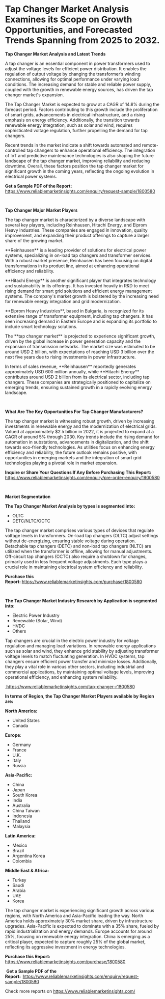 <p><h1>Tap Changer Market Analysis Examines its Scope on Growth Opportunities, and Forecasted Trends Spanning from 2025 to 2032.</h1></p><p><strong>Tap Changer Market Analysis and Latest Trends</strong></p>
<p><p>A tap changer is an essential component in power transformers used to adjust the voltage levels for efficient power distribution. It enables the regulation of output voltage by changing the transformer’s winding connections, allowing for optimal performance under varying load conditions. The increasing demand for stable and reliable power supply, coupled with the growth in renewable energy sources, has driven the tap changer market's expansion.</p><p>The Tap Changer Market is expected to grow at a CAGR of 14.8% during the forecast period. Factors contributing to this growth include the proliferation of smart grids, advancements in electrical infrastructure, and a rising emphasis on energy efficiency. Additionally, the transition towards renewable energy integration, such as solar and wind, requires sophisticated voltage regulation, further propelling the demand for tap changers.</p><p>Recent trends in the market indicate a shift towards automated and remote-controlled tap changers to enhance operational efficiency. The integration of IoT and predictive maintenance technologies is also shaping the future landscape of the tap changer market, improving reliability and reducing downtime. Overall, these factors position the tap changer market for significant growth in the coming years, reflecting the ongoing evolution in electrical power systems.</p></p>
<p><strong>Get a Sample PDF of the Report:&nbsp;</strong> <a href="https://www.reliablemarketinsights.com/enquiry/request-sample/1800580?utm_campaign=1166&utm_medium=2&utm_source=Github&utm_content=ia&utm_term=10042025&utm_id=tap-changer">https://www.reliablemarketinsights.com/enquiry/request-sample/1800580</a></p>
<p>&nbsp;</p>
<p><strong>Tap Changer Major Market Players</strong></p>
<p><p>The tap changer market is characterized by a diverse landscape with several key players, including Reinhausen, Hitachi Energy, and Elprom Heavy Industries. These companies are engaged in innovation, quality improvement, and expanding their product offerings to capture a larger share of the growing market.</p><p>**Reinhausen** is a leading provider of solutions for electrical power systems, specializing in on-load tap changers and transformer services. With a robust market presence, Reinhausen has been focusing on digital transformations in its product line, aimed at enhancing operational efficiency and reliability.</p><p>**Hitachi Energy** is another significant player that integrates technology and sustainability in its offerings. It has invested heavily in R&D to meet rising demand for smart grid solutions and efficient energy management systems. The company's market growth is bolstered by the increasing need for renewable energy integration and grid modernization.</p><p>**Elprom Heavy Industries**, based in Bulgaria, is recognized for its extensive range of transformer equipment, including tap changers. It has seen increasing demand in Eastern Europe and is expanding its portfolio to include smart technology solutions.</p><p>The **tap changer market** is projected to experience significant growth, driven by the global increase in power generation capacity and the expansion of transmission networks. The market size was estimated to be around USD 2 billion, with expectations of reaching USD 3 billion over the next five years due to rising investments in power infrastructure.</p><p>In terms of sales revenue, **Reinhausen** reportedly generates approximately USD 600 million annually, while **Hitachi Energy** contributes around USD 2 billion from its electrical sector, including tap changers. These companies are strategically positioned to capitalize on emerging trends, ensuring sustained growth in a rapidly evolving energy landscape.</p></p>
<p>&nbsp;</p>
<p><strong>What Are The Key Opportunities For Tap Changer Manufacturers?</strong></p>
<p><p>The tap changer market is witnessing robust growth, driven by increasing investments in renewable energy and the modernization of electrical grids. Valued at approximately $2.5 billion in 2022, it is projected to expand at a CAGR of around 5% through 2030. Key trends include the rising demand for automation in substations, advancements in digitalization, and the shift towards eco-friendly technologies. As utilities focus on enhancing energy efficiency and reliability, the future outlook remains positive, with opportunities in emerging markets and the integration of smart grid technologies playing a pivotal role in market expansion.</p></p>
<p><strong>Inquire or Share Your Questions If Any Before Purchasing This Report:</strong> <a href="https://www.reliablemarketinsights.com/enquiry/pre-order-enquiry/1800580?utm_campaign=1166&utm_medium=2&utm_source=Github&utm_content=ia&utm_term=10042025&utm_id=tap-changer">https://www.reliablemarketinsights.com/enquiry/pre-order-enquiry/1800580</a></p>
<p>&nbsp;</p>
<p><strong>Market Segmentation</strong></p>
<p><strong>The Tap Changer Market Analysis by types is segmented into:</strong></p>
<p><ul><li>OLTC</li><li>DETC/NLTC/OCTC</li></ul></p>
<p><p>The tap changer market comprises various types of devices that regulate voltage levels in transformers. On-load tap changers (OLTC) adjust settings without de-energizing, ensuring stable voltage during operation. Detachable tap changers (DETC) and non-load tap changers (NLTC) are utilized when the transformer is offline, allowing for manual adjustments. Off-circuit tap changers (OCTC) also require a shutdown for changes, primarily used in less frequent voltage adjustments. Each type plays a crucial role in maintaining electrical system efficiency and reliability.</p></p>
<p><strong>Purchase this Report:&nbsp;</strong><a href="https://www.reliablemarketinsights.com/purchase/1800580?utm_campaign=1166&utm_medium=2&utm_source=Github&utm_content=ia&utm_term=10042025&utm_id=tap-changer">https://www.reliablemarketinsights.com/purchase/1800580</a></p>
<p>&nbsp;</p>
<p><strong>The Tap Changer Market Industry Research by Application is segmented into:</strong></p>
<p><ul><li>Electric Power Industry</li><li>Renewable (Solar, Wind)</li><li>HVDC</li><li>Others</li></ul></p>
<p><p>Tap changers are crucial in the electric power industry for voltage regulation and managing load variations. In renewable energy applications such as solar and wind, they enhance grid stability by adjusting transformer voltage levels to match fluctuating generation. In HVDC systems, tap changers ensure efficient power transfer and minimize losses. Additionally, they play a vital role in various other sectors, including industrial and commercial applications, by maintaining optimal voltage levels, improving operational efficiency, and enhancing system reliability.</p></p>
<p><a href="https://www.reliablemarketinsights.com/tap-changer-r1800580?utm_campaign=1166&utm_medium=2&utm_source=Github&utm_content=ia&utm_term=10042025&utm_id=tap-changer">&nbsp;https://www.reliablemarketinsights.com/tap-changer-r1800580</a></p>
<p><strong>In terms of Region, the Tap Changer Market Players available by Region are:</strong></p>
<p>
    <p> <strong> North America: </strong>
        <ul>
            <li>United States</li>
            <li>Canada</li>
        </ul>
        </p> 
    <p> <strong> Europe: </strong>
        <ul>
            <li>Germany</li>
            <li>France</li>
            <li>U.K.</li>
            <li>Italy</li>
            <li>Russia</li>
        </ul>
        </p> 
    <p> <strong> Asia-Pacific: </strong>
        <ul>
            <li>China</li>
            <li>Japan</li>
            <li>South Korea</li>
            <li>India</li>
            <li>Australia</li>
            <li>China Taiwan</li>
            <li>Indonesia</li>
            <li>Thailand</li>
            <li>Malaysia</li>
        </ul>
        </p> 
    <p> <strong> Latin America: </strong>
        <ul>
            <li>Mexico</li>
            <li>Brazil</li>
            <li>Argentina Korea</li>
            <li>Colombia</li>
        </ul>
        </p> 
    <p> <strong> Middle East & Africa: </strong>
        <ul>
            <li>Turkey</li>
            <li>Saudi</li>
            <li>Arabia</li>
            <li>UAE</li>
            <li>Korea</li>
        </ul>
    </p>
    </p>
<p><p>The tap changer market is experiencing significant growth across various regions, with North America and Asia-Pacific leading the way. North America holds approximately 30% market share, driven by infrastructure upgrades. Asia-Pacific is expected to dominate with a 35% share, fueled by rapid industrialization and energy demands. Europe accounts for around 25%, focusing on renewable energy integration. China is emerging as a critical player, expected to capture roughly 25% of the global market, reflecting its aggressive investment in energy technologies.</p></p>
<p><strong>Purchase this Report: </strong><a href="https://www.reliablemarketinsights.com/purchase/1800580?utm_campaign=1166&utm_medium=2&utm_source=Github&utm_content=ia&utm_term=10042025&utm_id=tap-changer">https://www.reliablemarketinsights.com/purchase/1800580</a></p>
<p>&nbsp;<strong>Get a Sample PDF of the Report:&nbsp;&nbsp;</strong><a href="https://www.reliablemarketinsights.com/enquiry/request-sample/1800580?utm_campaign=1166&utm_medium=2&utm_source=Github&utm_content=ia&utm_term=10042025&utm_id=tap-changer">https://www.reliablemarketinsights.com/enquiry/request-sample/1800580</a></p>
<p><strong></strong></p>
<p>Check more reports on <a href="https://www.reliablemarketinsights.com/?utm_campaign=1166&utm_medium=2&utm_source=Github&utm_content=ia&utm_term=10042025&utm_id=tap-changer">https://www.reliablemarketinsights.com/</a></p>